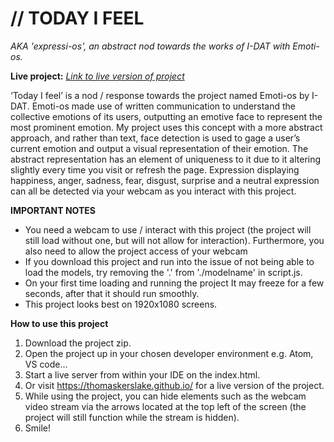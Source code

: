 # // TODAY I FEEL
*AKA 'expressi-os', an abstract nod towards the works of I-DAT with Emoti-os.*

**Live project:**
 [*Link to live version of project*](https://thomaskerslake.github.io/)

‘Today I feel’ is a nod / response towards the project named Emoti-os by I-DAT. Emoti-os made use of written communication to understand the collective emotions of its users, outputting an emotive face to represent the most prominent emotion. My project uses this concept with a more abstract approach, and rather than text, face detection is used to gage a user’s current emotion and output a visual representation of their emotion. The abstract representation has an element of uniqueness to it due to it altering slightly every time you visit or refresh the page. Expression displaying happiness, anger, sadness, fear, disgust, surprise and a neutral expression can all be detected via your webcam as you interact with this project.

**IMPORTANT NOTES**
- You need a webcam to use / interact with this project (the project will still load without one, but will not allow for interaction). Furthermore, you also need to allow the project access of your webcam
- If you download this project and run into the issue of not being able to load the models, try removing the '.' from './modelname' in script.js.
- On your first time loading and running the project It may freeze for a few seconds, after that it should run smoothly.
- This project looks best on 1920x1080 screens.

**How to use this project**
1. Download the project zip.
2. Open the project up in your chosen developer environment e.g. Atom, VS code…
3. Start a live server from within your IDE on the index.html.
4. Or visit https://thomaskerslake.github.io/ for a live version of the project.
5. While using the project, you can hide elements such as the webcam video stream via the arrows located at the top left of the screen (the project will still function while the stream is hidden).
6. Smile!
